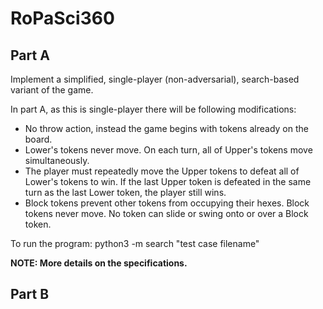 # RoPaSci360

## Part A
Implement a simplified, single-player (non-adversarial), search-based variant of the game.

In part A, as this is single-player there will be following modifications:
* No throw action, instead the game begins with tokens already on the board.
* Lower's tokens never move. On each turn, all of Upper's tokens move simultaneously.
* The player must repeatedly move the Upper tokens to defeat all of Lower's tokens to win. If the last Upper token is defeated in the same turn as the last Lower token, the player still wins.
* Block tokens prevent other tokens from occupying their hexes. Block tokens never move. No token can slide or swing onto or over a Block token.

To run the program: python3 -m search "test case filename"

**NOTE: More details on the specifications.**

## Part B

